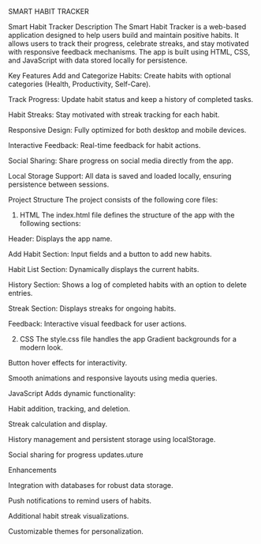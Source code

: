 SMART HABIT TRACKER

Smart Habit Tracker
Description
The Smart Habit Tracker is a web-based application designed to help users build and maintain positive habits. It allows users to track their progress, celebrate streaks, and stay motivated with responsive feedback mechanisms. The app is built using HTML, CSS, and JavaScript with data stored locally for persistence.

Key Features
Add and Categorize Habits: Create habits with optional categories (Health, Productivity, Self-Care).

Track Progress: Update habit status and keep a history of completed tasks.

Habit Streaks: Stay motivated with streak tracking for each habit.

Responsive Design: Fully optimized for both desktop and mobile devices.

Interactive Feedback: Real-time feedback for habit actions.

Social Sharing: Share progress on social media directly from the app.

Local Storage Support: All data is saved and loaded locally, ensuring persistence between sessions.

Project Structure
The project consists of the following core files:

1. HTML
The index.html file defines the structure of the app with the following sections:

Header: Displays the app name.

Add Habit Section: Input fields and a button to add new habits.

Habit List Section: Dynamically displays the current habits.

History Section: Shows a log of completed habits with an option to delete entries.

Streak Section: Displays streaks for ongoing habits.

Feedback: Interactive visual feedback for user actions.

2. CSS
The style.css file handles the app 
Gradient backgrounds for a modern look.

Button hover effects for interactivity.

Smooth animations and responsive layouts using media queries.

JavaScript
Adds dynamic functionality:

Habit addition, tracking, and deletion.

Streak calculation and display.

History management and persistent storage using localStorage.

Social sharing for progress updates.uture 

Enhancements

Integration with databases for robust data storage.

Push notifications to remind users of habits.

Additional habit streak visualizations.

Customizable themes for personalization.